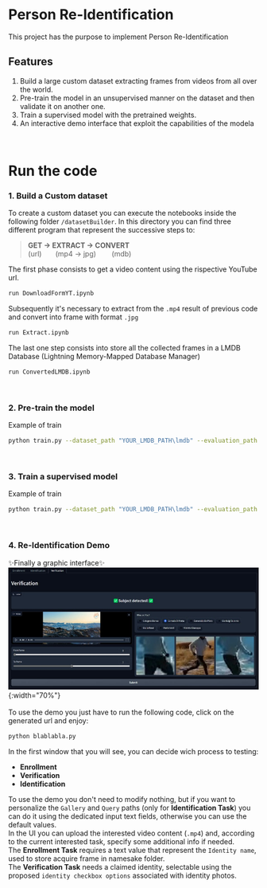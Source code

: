 # Person Re-Identification

This project has the purpose to implement Person Re-Identification

## Features
1. Build a large custom dataset extracting frames from videos from all over the world.
1. Pre-train the model in an unsupervised manner on the dataset and then validate it on another one.
1. Train a supervised model with the pretrained weights.
1. An interactive demo interface that exploit the capabilities of the modela

<br>

# Run the code
### 1. Build a Custom dataset
To create a custom dataset you can execute the notebooks inside the following folder `/datasetBuilder`.
In this directory you can find three different program that represent the successive steps to:
> **GET -> EXTRACT -> CONVERT** <br>
> (url) &nbsp; &nbsp; &nbsp;&nbsp;(mp4 -> jpg)&nbsp; &nbsp; &nbsp;&nbsp; &nbsp;(mdb)

The first phase consists to get a video content using the rispective YouTube url.
```sh
run DownloadFormYT.ipynb
```
Subsequently it's necessary to extract from the `.mp4` result of previous code and convert into frame with format `.jpg`
```sh
run Extract.ipynb
```
The last one step consists into store all the collected frames in a LMDB Database (Lightning Memory-Mapped Database Manager)
```sh
run ConvertedLMDB.ipynb
```
<br>

### 2. Pre-train the model
Example of train
```sh
python train.py --dataset_path "YOUR_LMDB_PATH\lmdb" --evaluation_path "YOUR_EVAL_DATASET_PATH\reid" --key_path "YOUR_LMDB_PATH\lmdb_1\keys.pkl" --gpu 0 --auto_resume True --epochs 100 --batch-size 64
```

<br>

### 3. Train a supervised model
Example of train
```sh
python train.py --dataset_path "YOUR_LMDB_PATH\lmdb" --evaluation_path "YOUR_EVAL_DATASET_PATH\reid" --key_path "YOUR_LMDB_PATH\lmdb_1\keys.pkl" --gpu 0 --auto_resume True --epochs 100 --batch-size 64
```

<br>

### 4. Re-Identification Demo
✨Finally a graphic interface✨<br>
[![Demo](graphics/VerificationReadme.jpg)](graphics/VerificationReadme.jpg){:width="70%"}<br><br>
To use the demo you just have to run the following code, click on the generated url and enjoy: 
```sh
python blablabla.py
```
In the first window that you will see, you can decide wich process to testing:
 - **Enrollment**
 - **Verification**
 - **Identification**
 
To use the demo you don't need to modify nothing, but if you want to personalize the `Gallery` and `Query` paths (only for **Identification Task**) you can do it using the dedicated input text fields, otherwise you can use the default values.<br>
In the UI you can upload the interested video content (`.mp4`) and, according to the current interested task, specify some additional info if needed.<br>
The **Enrollment Task** requires a text value that represent the `Identity name`, used to store acquire frame in namesake folder.<br>
The **Verification Task** needs a claimed identity, selectable using the proposed `identity checkbox options` associated with identity photos.
